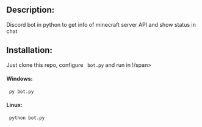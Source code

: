 <h2> Description: </h2>

<span> Discord bot in python to get info of minecraft server API and show status in chat </span>

<h2> Installation: </h2>

<span> Just clone this repo, configure <code> bot.py</code> and run in !/span>

<h4>Windows:</h4>
<code> py bot.py </code>

<h4>Linux:</h4>
<code> python bot.py </code>
